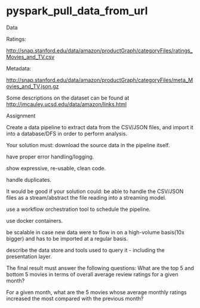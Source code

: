 # pyspark_pull_data_from_url



Data

Ratings: 

http://snap.stanford.edu/data/amazon/productGraph/categoryFiles/ratings_Movies_and_TV.csv

Metadata: 

http://snap.stanford.edu/data/amazon/productGraph/categoryFiles/meta_Movies_and_TV.json.gz

Some descriptions on the dataset can be found at http://jmcauley.ucsd.edu/data/amazon/links.html

 

Assignment

Create a data pipeline to extract data from the CSV/JSON files, and import it into a database/DFS in order to perform analysis.

Your solution must:
download the source data in the pipeline itself. 

have proper error handling/logging.

show expressive, re-usable, clean code.

handle duplicates.

It would be good if your solution could:
be able to handle the CSV/JSON files as a stream/abstract the file reading into a streaming model.

use a workflow orchestration tool to schedule the pipeline.

use docker containers.

be scalable in case new data were to flow in on a high-volume basis(10x bigger) and has to be imported at a regular basis.

describe the data store and tools used to query it - including the presentation layer.

The final result must answer the following questions:
What are the top 5 and bottom 5 movies in terms of overall average review ratings for a given month?

For a given month, what are the 5 movies whose average monthly ratings increased the most compared with the previous month?

